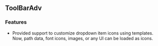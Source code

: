 ## ToolBarAdv

### Features

* Provided support to customize dropdown item icons using templates. Now, path data, font icons, images, or any UI can be loaded as icons.